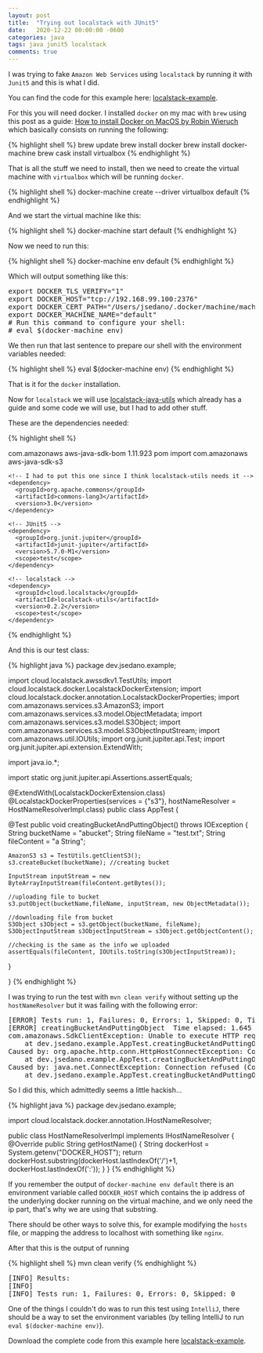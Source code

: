 ```yaml
---
layout: post
title:  "Trying out localstack with JUnit5"
date:   2020-12-22 00:00:00 -0600
categories: java
tags: java junit5 localstack
comments: true
---
```

I was trying to fake `Amazon Web Services` using `localstack` by running it with `Junit5` and this is what I did.

You can find the code for this example here: [localstack-example][localstack-example].

For this you will need docker. I installed `docker` on my mac with `brew` using this post as a guide: [How to install Docker on MacOS by Robin Wieruch][docker-macos] which basically consists on running the following:

{% highlight shell %}
brew update
brew install docker
brew install docker-machine
brew cask install virtualbox
{% endhighlight %}

That is all the stuff we need to install, then we need to create the  virtual machine with `virtualbox` which will be running `docker`.

{% highlight shell %}
docker-machine create --driver virtualbox default
{% endhighlight %}

And we start the virtual machine like this:

{% highlight shell %}
docker-machine start default
{% endhighlight %}

Now we need to run this:

{% highlight shell %}
docker-machine env default
{% endhighlight %}

Which will output something like this:

<pre>
export DOCKER_TLS_VERIFY="1"
export DOCKER_HOST="tcp://192.168.99.100:2376"
export DOCKER_CERT_PATH="/Users/jsedano/.docker/machine/machines/default"
export DOCKER_MACHINE_NAME="default"
# Run this command to configure your shell:
# eval $(docker-machine env)
</pre>

We then run that last sentence to prepare our shell with the environment variables needed:

{% highlight shell %}
eval $(docker-machine env)
{% endhighlight %}

That is it for the `docker` installation.

Now for `localstack` we will use [localstack-java-utils][localstack-java-utils] which already has a guide and some code we will use, but I had to add other stuff.

These are the dependencies needed:

{% highlight shell %}
  <!-- for easy amazon dependencies management -->
  <dependencyManagement>
    <dependencies>
      <dependency>
        <groupId>com.amazonaws</groupId>
        <artifactId>aws-java-sdk-bom</artifactId>
        <version>1.11.923</version>
        <type>pom</type>
        <scope>import</scope>
      </dependency>
    </dependencies>
  </dependencyManagement>

  <dependencies>
    <!-- I only used s3 for this example -->
    <dependency>
      <groupId>com.amazonaws</groupId>
      <artifactId>aws-java-sdk-s3</artifactId>
    </dependency>

    <!-- I had to put this one since I think localstack-utils needs it -->
    <dependency>
      <groupId>org.apache.commons</groupId>
      <artifactId>commons-lang3</artifactId>
      <version>3.0</version>
    </dependency>

    <!-- JUnit5 -->
    <dependency>
      <groupId>org.junit.jupiter</groupId>
      <artifactId>junit-jupiter</artifactId>
      <version>5.7.0-M1</version>
      <scope>test</scope>
    </dependency>

    <!-- localstack -->
    <dependency>
      <groupId>cloud.localstack</groupId>
      <artifactId>localstack-utils</artifactId>
      <version>0.2.2</version>
      <scope>test</scope>
    </dependency>
  </dependencies>
{% endhighlight %}

And this is our test class:

{% highlight java %}
package dev.jsedano.example;

import cloud.localstack.awssdkv1.TestUtils;
import cloud.localstack.docker.LocalstackDockerExtension;
import cloud.localstack.docker.annotation.LocalstackDockerProperties;
import com.amazonaws.services.s3.AmazonS3;
import com.amazonaws.services.s3.model.ObjectMetadata;
import com.amazonaws.services.s3.model.S3Object;
import com.amazonaws.services.s3.model.S3ObjectInputStream;
import com.amazonaws.util.IOUtils;
import org.junit.jupiter.api.Test;
import org.junit.jupiter.api.extension.ExtendWith;

import java.io.*;

import static org.junit.jupiter.api.Assertions.assertEquals;

@ExtendWith(LocalstackDockerExtension.class)
@LocalstackDockerProperties(services = {"s3"}, hostNameResolver = HostNameResolverImpl.class)
public class AppTest {

  @Test
  public void creatingBucketAndPuttingObject() throws IOException {
    String bucketName = "abucket";
    String fileName = "test.txt";
    String fileContent = "a String";

    AmazonS3 s3 = TestUtils.getClientS3();
    s3.createBucket(bucketName); //creating bucket

    InputStream inputStream = new ByteArrayInputStream(fileContent.getBytes());

    //uploading file to bucket
    s3.putObject(bucketName,fileName, inputStream, new ObjectMetadata());

    //downloading file from bucket
    S3Object s3Object = s3.getObject(bucketName, fileName);
    S3ObjectInputStream s3ObjectInputStream = s3Object.getObjectContent();

    //checking is the same as the info we uploaded
    assertEquals(fileContent, IOUtils.toString(s3ObjectInputStream));
  }

}
{% endhighlight %}

I was trying to run the test with `mvn clean verify` without setting up the `hostNameResolver` but it was failing with the following error:

<pre>
[ERROR] Tests run: 1, Failures: 0, Errors: 1, Skipped: 0, Time elapsed: 34.445 s <<< FAILURE! - in dev.jsedano.example.AppTest
[ERROR] creatingBucketAndPuttingObject  Time elapsed: 1.645 s  <<< ERROR!
com.amazonaws.SdkClientException: Unable to execute HTTP request: Connect to localhost.localstack.cloud:4566 [localhost.localstack.cloud/127.0.0.1] failed: Connection refused (Connection refused)
	at dev.jsedano.example.AppTest.creatingBucketAndPuttingObject(AppTest.java:29)
Caused by: org.apache.http.conn.HttpHostConnectException: Connect to localhost.localstack.cloud:4566 [localhost.localstack.cloud/127.0.0.1] failed: Connection refused (Connection refused)
	at dev.jsedano.example.AppTest.creatingBucketAndPuttingObject(AppTest.java:29)
Caused by: java.net.ConnectException: Connection refused (Connection refused)
	at dev.jsedano.example.AppTest.creatingBucketAndPuttingObject(AppTest.java:29)
</pre>

So I did this, which admittedly seems a little hackish...

{% highlight java %}
package dev.jsedano.example;

import cloud.localstack.docker.annotation.IHostNameResolver;

public class HostNameResolverImpl implements IHostNameResolver {
  @Override
  public String getHostName() {
      String dockerHost = System.getenv("DOCKER_HOST");
      return dockerHost.substring(dockerHost.lastIndexOf('/')+1, dockerHost.lastIndexOf(':'));
  }
}
{% endhighlight %}

If you remember the output of `docker-machine env default` there is an environment variable called `DOCKER_HOST` which contains the ip address of the underlying docker running on the virtual machine, and we only need the ip part, that's why we are using that substring.

There should be other ways to solve this, for example modifying the `hosts` file, or mapping the address to localhost with something like  `nginx`.

After that this is the output of running

{% highlight shell %}
mvn clean verify
{% endhighlight %}

<pre>
[INFO] Results:
[INFO]
[INFO] Tests run: 1, Failures: 0, Errors: 0, Skipped: 0
</pre>

One of the things I couldn't do was to run this test using `IntelliJ`, there should be a way to set the environment variables (by telling IntelliJ to run `eval $(docker-machine env)`).

Download the complete code from this example here [localstack-example][localstack-example].

[localstack-example]: https://github.com/jsedano/examples/tree/main/localstack-example
[docker-macos]: https://www.robinwieruch.de/docker-macos
[localstack-java-utils]: https://github.com/localstack/localstack-java-utils
